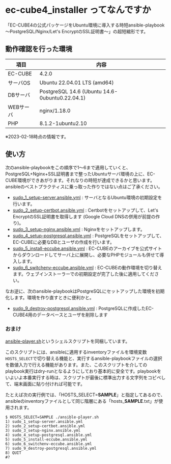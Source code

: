 # ec-cube4_installer ってなんですか

「EC-CUBE4の公式パッケージをUbuntu環境に導入する時短ansible-playbook 〜PostgreSQL/Nginx/Let's EncryptのSSL証明書〜」の超短縮形です。

## 動作確認を行った環境

|項目|内容|
|---|---|
|EC-CUBE|4.2.0|
|サーバOS|Ubuntu 22.04.01 LTS (amd64)|
|DBサーバ|PostgreSQL 14.6 (Ubuntu 14.6-0ubuntu0.22.04.1)|
|WEBサーバ|nginx/1.18.0|
|PHP|8.1.2-1ubuntu2.10|

※2023-02-18時点の情報です。

## 使い方

次のansible-playbookをこの順序で1〜6まで適用していくと、PostgreSQL+Nginx+SSL証明書まで整ったUbuntuサーバ環境の上に、EC-CUBE環境ができあがります。それなりの時短が達成できるかと思います。ansibleのベストプラクティスに乗っ取った作りではない点はご了承ください。

- [sudo_1_setup-server.ansible.yml](tasks/sudo_1_setup-server.ansible.yml) : サーバとなるUbuntu環境の初期設定を行います。
- [sudo_2_setup-certbot.ansible.yml](tasks/sudo_2_setup-certbot.ansible.yml) : Certbotをセットアップして、Let's EncryptのSSL証明書を取得します (Google Cloud DNSの併用が前提の作り)。
- [sudo_3_setup-nginx.ansible.yml](tasks/sudo_3_setup-nginx.ansible.yml) : Nginxをセットアップします。
- [sudo_4_setup-postgresql.ansible.yml](tasks/sudo_4_setup-postgresql.ansible.yml) : PostgreSQLをセットアップして、EC-CUBEに必要なDBとユーザの作成を行います。
- [sudo_5_install-eccube.ansible.yml](tasks/sudo_5_install-eccube.ansible.yml) : EC-CUBEのアーカイブを公式サイトからダウンロードしてサーバ上に展開し、必要なPHPモジュールも併せて導入します。
- [sudo_6_switchenv-eccube.ansible.yml](tasks/sudo_6_switchenv-eccube.ansible.yml) : EC-CUBEの動作環境を切り替えます。ウェブインストーラーでの初期設定が完了した後に適用してください。

なお逆に、次のansible-playbookはPostgreSQLにセットアップした環境を初期化します。環境を作り直すときに便利かと。

- [sudo_9_destroy-postgresql.ansible.yml](tasks/sudo_9_destroy-postgresql.ansible.yml) : PostgreSQLに作成したEC-CUBE4用のデータベースとユーザを削除します

### おまけ

[ansible-player.sh](ansible-player.sh)というシェルスクリプトを同梱しています。

このスクリプトには、ansibleに適用するinventoryファイルを環境変数`HOSTS_SELECT`で切り替える機能と、実行するansible-playbookファイルの選択を数値入力で行える機能があります。また、このスクリプトを介してのplaybook実行はdry-runとなるようにしており基本的に安全です。playbookをいよいよ本番実行する時は、スクリプトが最後に標準出力する文字列をコピペして、端末画面に貼り付ければ可能です。

たとえば次の実行例では、「HOSTS_SELECT=**SAMPLE**」と指定してあるので、ansibleのinventoryファイルとして同じ階層にある「hosts_**SAMPLE**.txt」が使用されます。
```
$ HOSTS_SELECT=SAMPLE ./ansible-player.sh
1) sudo_1_setup-server.ansible.yml
2) sudo_2_setup-certbot.ansible.yml
3) sudo_3_setup-nginx.ansible.yml
4) sudo_4_setup-postgresql.ansible.yml
5) sudo_5_install-eccube.ansible.yml
6) sudo_6_switchenv-eccube.ansible.yml
7) sudo_9_destroy-postgresql.ansible.yml
8) QUIT
#?
```
